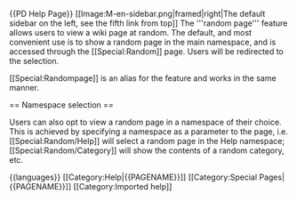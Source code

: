 {{PD Help Page}}
[[Image:M-en-sidebar.png|framed|right|The default sidebar on the left, see the fifth link from top]]
The '''random page''' feature allows users to view a wiki page at random. The default, and most convenient use is to show a random page in the main namespace, and is accessed through the [[Special:Random]] page. Users will be redirected to the selection.

[[Special:Randompage]] is an alias for the feature and works in the same manner.

== Namespace selection ==

Users can also opt to view a random page in a namespace of their choice. This is achieved by specifying a namespace as a parameter to the page, i.e. [[Special:Random/Help]] will select a random page in the Help namespace; [[Special:Random/Category]] will show the contents of a random category, etc.

{{languages}}
[[Category:Help|{{PAGENAME}}]]
[[Category:Special Pages|{{PAGENAME}}]]
[[Category:Imported help]]
